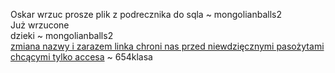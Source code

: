 Oskar wrzuc prosze plik z podrecznika do sqla ~ mongolianballs2 <br>
Już wrzucone <br>
dzieki ~ mongolianballs2 <br>
<u>zmiana nazwy i zarazem linka chroni nas przed niewdzięcznymi pasożytami chcącymi tylko accesa</u> ~ 654klasa <br>
